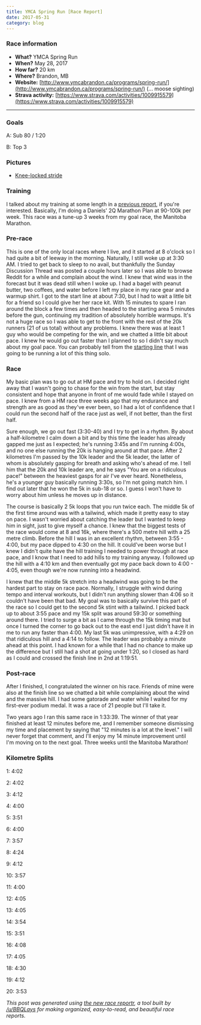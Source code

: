 ```yaml
---
title: YMCA Spring Run [Race Report]
date: 2017-05-31
category: blog
---
```


### Race information
* **What?** YMCA Spring Run
* **When?** May 28, 2017
* **How far?** 20 km
* **Where?** Brandon, MB
* **Website:** [http://www.ymcabrandon.ca/programs/spring-run/](http://www.ymcabrandon.ca/programs/spring-run/) (... moose sighting)
* **Strava activity:** [https://www.strava.com/activities/1009915579](https://www.strava.com/activities/1009915579)

***

### Goals

A: Sub 80 / 1:20

B: Top 3

### Pictures
* [Knee-locked stride](https://trent-gill.github.io/images/YMCA20k.png)

### Training
I talked about my training at some length in a [previous report](https://www.reddit.com/r/AdvancedRunning/comments/6a0iyx/race_report_winnipeg_police_service_halfmarathon/), if you're interested. Basically, I'm doing a Daniels' 2Q Marathon Plan at 90-100k per week. This race was a tune-up 3 weeks from my goal race, the Manitoba Marathon.

### Pre-race
This is one of the only local races where I live, and it started at 8 o'clock so I had quite a bit of leeway in the morning. Naturally, I still woke up at 3:30 AM. I tried to get back to sleep to no avail, but thankfully the Sunday Discussion Thread was posted a couple hours later so I was able to browse Reddit for a while and complain about the wind. I knew that wind was in the forecast but it was dead still when I woke up. I had a bagel with peanut butter, two coffees, and water before I left my place in my race gear and a warmup shirt. I got to the start line at about 7:30, but I had to wait a little bit for a friend so I could give her her race kit. With 15 minutes to spare I ran around the block a few times and then headed to the starting area 5 minutes before the gun, continuing my tradition of absolutely horrible warmups. It's not a huge race so I was able to get to the front with the rest of the 20k runners (21 of us total) without any problems. I knew there was at least 1 guy who would be competing for the win, and we chatted a little bit about pace. I knew he would go out faster than I planned to so I didn't say much about my goal pace. You can probably tell from the [starting line](http://www.ymcabrandon.ca/wp-content/uploads/2015/02/Start-line-2017-1024x665.gif) that I was going to be running a lot of this thing solo.

### Race
My basic plan was to go out at HM pace and try to hold on. I decided right away that I wasn't going to chase for the win from the start, but stay consistent and hope that anyone in front of me would fade while I stayed on pace. I knew from a HM race three weeks ago that my endurance and strength are as good as they've ever been, so I had a lot of confidence that I could run the second half of the race just as well, if not better, than the first half.

Sure enough, we go out fast (3:30-40) and I try to get in a rhythm. By about a half-kilometre I calm down a bit and by this time the leader has already gapped me just as I expected; he's running 3:45s and I'm running 4:00s, and no one else running the 20k is hanging around at that pace. After 2 kilometres I'm passed by the 10k leader and the 5k leader, the latter of whom is absolutely gasping for breath and asking who's ahead of me. I tell him that the 20k and 10k leader are, and he says "You are on a ridiculous pace!" between the heaviest gasps for air I've ever heard. Nonetheless, he's a younger guy basically running 3:30s, so I'm not going match him. I find out later that he won the 5k in sub-18 or so. I guess I won't have to worry about him unless he moves up in distance.

The course is basically 2 5k loops that you run twice each. The middle 5k of the first time around was with a tailwind, which made it pretty easy to stay on pace. I wasn't worried about catching the leader but I wanted to keep him in sight, just to give myself a chance. I knew that the biggest tests of the race would come at 8 and 16k, where there's a 500 metre hill with a 25 metre climb. Before the hill I was in an excellent rhythm, between 3:55 - 4:00, but my pace dipped to 4:30 on the hill. It could've been worse but I knew I didn't quite have the hill training I needed to power through at race pace, and I know that I need to add hills to my training anyway. I followed up the hill with a 4:10 km and then eventually got my pace back down to 4:00 - 4:05, even though we're now running into a headwind.

I knew that the middle 5k stretch into a headwind was going to be the hardest part to stay on race pace. Normally, I struggle with wind during tempo and interval workouts, but I didn't run anything slower than 4:06 so it couldn't have been that bad. My goal was to basically survive this part of the race so I could get to the second 5k stint with a tailwind. I picked back up to about 3:55 pace and my 15k split was around 59:30 or something around there. I tried to surge a bit as I came through the 15k timing mat but once I turned the corner to go back out to the east end I just didn't have it in me to run any faster than 4:00. My last 5k was unimpressive, with a 4:29 on that ridiculous hill and a 4:14 to follow. The leader was probably a minute ahead at this point. I had known for a while that I had no chance to make up the difference but I still had a shot at going under 1:20, so I closed as hard as I could and crossed the finish line in 2nd at 1:19:51.

### Post-race
After I finished, I congratulated the winner on his race. Friends of mine were also at the finish line so we chatted a bit while complaining about the wind and the massive hill. I had some gatorade and water while I waited for my first-ever podium medal. It was a race of 21 people but I'll take it.

Two years ago I ran this same race in 1:33:39. The winner of that year finished at least 12 minutes before me, and I remember someone dismissing my time and placement by saying that "12 minutes is a lot at the level." I will never forget that comment, and I'll enjoy my 14 minute improvement until I'm moving on to the next goal. Three weeks until the Manitoba Marathon!

### Kilometre Splits

1: 4:02 

2: 4:02 

3: 4:12 

4: 4:00 

5: 3:51 

6: 4:00 

7: 3:57 

8: 4:24 

9: 4:12 

10: 3:57 

11: 4:00 

12: 4:05 

13: 4:05 

14: 3:54 

15: 3:51 

16: 4:08 

17: 4:05 

18: 4:30 

19: 4:12 

20: 3:53 

*This post was generated using [the new race reportr](https://martellaj.github.io/race-reportr/), a tool built by [/u/BBQLays](https://www.reddit.com/u/bbqlays) for making organized, easy-to-read, and beautiful race reports.*
